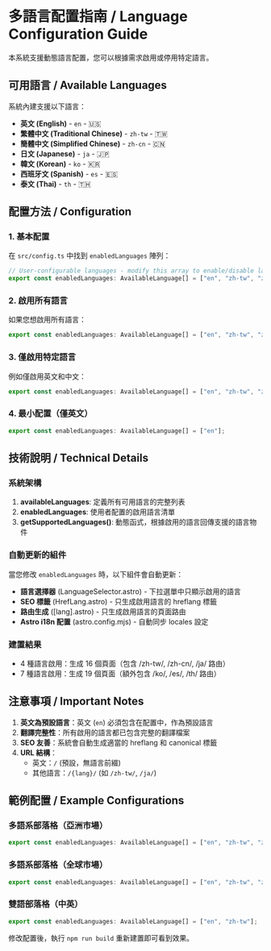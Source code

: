 # 多語言配置指南 / Language Configuration Guide

本系統支援動態語言配置，您可以根據需求啟用或停用特定語言。

## 可用語言 / Available Languages

系統內建支援以下語言：

- **英文 (English)** - `en` - 🇺🇸
- **繁體中文 (Traditional Chinese)** - `zh-tw` - 🇹🇼
- **簡體中文 (Simplified Chinese)** - `zh-cn` - 🇨🇳
- **日文 (Japanese)** - `ja` - 🇯🇵
- **韓文 (Korean)** - `ko` - 🇰🇷
- **西班牙文 (Spanish)** - `es` - 🇪🇸
- **泰文 (Thai)** - `th` - 🇹🇭

## 配置方法 / Configuration

### 1. 基本配置

在 `src/config.ts` 中找到 `enabledLanguages` 陣列：

```typescript
// User-configurable languages - modify this array to enable/disable languages
export const enabledLanguages: AvailableLanguage[] = ["en", "zh-tw", "zh-cn", "ja"];
```

### 2. 啟用所有語言

如果您想啟用所有語言：

```typescript
export const enabledLanguages: AvailableLanguage[] = ["en", "zh-tw", "zh-cn", "ja", "ko", "es", "th"];
```

### 3. 僅啟用特定語言

例如僅啟用英文和中文：

```typescript
export const enabledLanguages: AvailableLanguage[] = ["en", "zh-tw", "zh-cn"];
```

### 4. 最小配置（僅英文）

```typescript
export const enabledLanguages: AvailableLanguage[] = ["en"];
```

## 技術說明 / Technical Details

### 系統架構

1. **availableLanguages**: 定義所有可用語言的完整列表
2. **enabledLanguages**: 使用者配置的啟用語言清單
3. **getSupportedLanguages()**: 動態函式，根據啟用的語言回傳支援的語言物件

### 自動更新的組件

當您修改 `enabledLanguages` 時，以下組件會自動更新：

- **語言選擇器** (LanguageSelector.astro) - 下拉選單中只顯示啟用的語言
- **SEO 標籤** (HrefLang.astro) - 只生成啟用語言的 hreflang 標籤
- **路由生成** ([lang].astro) - 只生成啟用語言的頁面路由
- **Astro i18n 配置** (astro.config.mjs) - 自動同步 locales 設定

### 建置結果

- 4 種語言啟用：生成 16 個頁面（包含 /zh-tw/, /zh-cn/, /ja/ 路由）
- 7 種語言啟用：生成 19 個頁面（額外包含 /ko/, /es/, /th/ 路由）

## 注意事項 / Important Notes

1. **英文為預設語言**：英文 (`en`) 必須包含在配置中，作為預設語言
2. **翻譯完整性**：所有啟用的語言都已包含完整的翻譯檔案
3. **SEO 友善**：系統會自動生成適當的 hreflang 和 canonical 標籤
4. **URL 結構**：
   - 英文：`/` (預設，無語言前綴)
   - 其他語言：`/{lang}/` (如 `/zh-tw/`, `/ja/`)

## 範例配置 / Example Configurations

### 多語系部落格（亞洲市場）
```typescript
export const enabledLanguages: AvailableLanguage[] = ["en", "zh-tw", "zh-cn", "ja", "ko"];
```

### 多語系部落格（全球市場）
```typescript
export const enabledLanguages: AvailableLanguage[] = ["en", "zh-tw", "zh-cn", "ja", "ko", "es", "th"];
```

### 雙語部落格（中英）
```typescript
export const enabledLanguages: AvailableLanguage[] = ["en", "zh-tw"];
```

修改配置後，執行 `npm run build` 重新建置即可看到效果。

